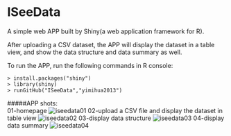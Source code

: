 # ISeeData
A simple web APP built by Shiny(a web application framework for R).

After uploading a CSV dataset, the APP will display the dataset in a table view, and show the data structure and data summary as well.

To run the APP, run the following commands in R console:
 ```
 > install.packages("shiny")
 > library(shiny)
 > runGitHub("ISeeData","yimihua2013")
```
#####APP shots: <br />
01-homepage
![iseedata01](https://cloud.githubusercontent.com/assets/5498980/5732017/120ecdaa-9b59-11e4-9c64-a205520392da.jpg)
02-upload a CSV file and display the dataset in table view
![iseedata02](https://cloud.githubusercontent.com/assets/5498980/5732019/120fd448-9b59-11e4-8ea6-8c912a66c5c1.jpg)
03-display data structure
![iseedata03](https://cloud.githubusercontent.com/assets/5498980/5732016/120b76e6-9b59-11e4-904f-26bc81158447.jpg)
04-display data summary
![iseedata04](https://cloud.githubusercontent.com/assets/5498980/5732018/120f92e4-9b59-11e4-83ed-cb7f15e0f7a4.jpg)


